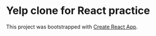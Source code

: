 # Yelp clone for React practice

This project was bootstrapped with [Create React App](https://github.com/facebook/create-react-app).